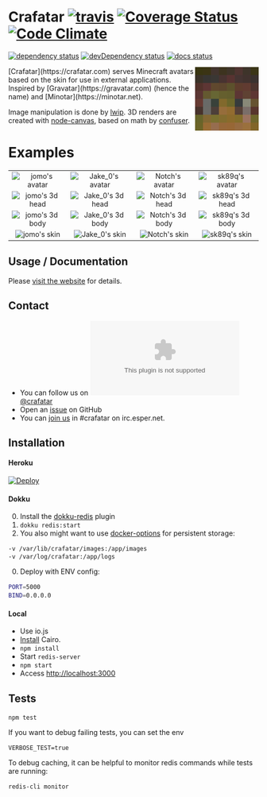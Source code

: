 # Crafatar [![travis](https://img.shields.io/travis/crafatar/crafatar.svg?style=flat-square)](https://travis-ci.org/crafatar/crafatar/) [![Coverage Status](https://img.shields.io/coveralls/crafatar/crafatar.svg?style=flat-square)](https://coveralls.io/r/crafatar/crafatar) [![Code Climate](https://img.shields.io/codeclimate/github/crafatar/crafatar.svg?style=flat-square)](https://codeclimate.com/github/crafatar/crafatar)
[![dependency status](https://img.shields.io/david/crafatar/crafatar.svg?style=flat-square)](https://david-dm.org/crafatar/crafatar) [![devDependency status](https://img.shields.io/david/dev/crafatar/crafatar.svg?style=flat-square)](https://david-dm.org/crafatar/crafatar#info=devDependencies) [![docs status](http://inch-ci.org/github/crafatar/crafatar.svg?branch=master&style=flat-square)](http://inch-ci.org/github/crafatar/crafatar)


<img alt="logo" src="lib/public/logo.png" align="right">
[Crafatar](https://crafatar.com) serves Minecraft avatars based on the skin for use in external applications.
Inspired by [Gravatar](https://gravatar.com) (hence the name) and [Minotar](https://minotar.net).

Image manipulation is done by [lwip](https://github.com/EyalAr/lwip). 3D renders are created with [node-canvas](https://github.com/Automattic/node-canvas), based on math by [confuser](https://github.com/confuser/serverless-mc-skin-viewer).

# Examples

| | | | |
| :---: | :---: | :---: | :---: |
| ![jomo's avatar](https://crafatar.com/avatars/ae795aa86327408e92ab25c8a59f3ba1?size=128) | ![Jake_0's avatar](https://crafatar.com/avatars/2d5aa9cdaeb049189930461fc9b91cc5?size=128) | ![Notch's avatar](https://crafatar.com/avatars/069a79f444e94726a5befca90e38aaf5?size=128) | ![sk89q's avatar](https://crafatar.com/avatars/0ea8eca3dbf647cc9d1ac64551ca975c?size=128) | ![md_5's avatar](https://crafatar.com/avatars/af74a02d19cb445bb07f6866a861f783?size=128) |
| ![jomo's 3d head](https://crafatar.com/renders/head/ae795aa86327408e92ab25c8a59f3ba1?scale=6) | ![Jake_0's 3d head](https://crafatar.com/renders/head/2d5aa9cdaeb049189930461fc9b91cc5?scale=6) | ![Notch's 3d head](https://crafatar.com/renders/head/069a79f444e94726a5befca90e38aaf5?scale=6) | ![sk89q's 3d head](https://crafatar.com/renders/head/0ea8eca3dbf647cc9d1ac64551ca975c?scale=6) | ![md_5's 3d head](https://crafatar.com/renders/head/af74a02d19cb445bb07f6866a861f783?scale=6) |
| ![jomo's 3d body](https://crafatar.com/renders/body/ae795aa86327408e92ab25c8a59f3ba1?scale=6) | ![Jake_0's 3d body](https://crafatar.com/renders/body/2d5aa9cdaeb049189930461fc9b91cc5?scale=6) | ![Notch's 3d body](https://crafatar.com/renders/body/069a79f444e94726a5befca90e38aaf5?scale=6) | ![sk89q's 3d body](https://crafatar.com/renders/body/0ea8eca3dbf647cc9d1ac64551ca975c?scale=6) | ![md_5's 3d body](https://crafatar.com/renders/body/af74a02d19cb445bb07f6866a861f783?scale=6) |
| ![jomo's skin](https://crafatar.com/skins/ae795aa86327408e92ab25c8a59f3ba1) | ![Jake_0's skin](https://crafatar.com/skins/2d5aa9cdaeb049189930461fc9b91cc5) | ![Notch's skin](https://crafatar.com/skins/069a79f444e94726a5befca90e38aaf5) | ![sk89q's skin](https://crafatar.com/skins/0ea8eca3dbf647cc9d1ac64551ca975c) | ![md_5's skin](https://crafatar.com/skins/af74a02d19cb445bb07f6866a861f783) |

## Usage / Documentation

Please [visit the website](https://crafatar.com) for details.

## Contact

* You can follow us on [![t](https://favicons.githubusercontent.com/twitter.com)@crafatar](https://twitter.com/crafatar)
* Open an [issue](https://github.com/crafatar/crafatar/issues/) on GitHub
* You can [join us](https://webchat.esper.net/?channels=crafatar) in #crafatar on irc.esper.net.

## Installation

#### Heroku
[![Deploy](https://www.herokucdn.com/deploy/button.svg)](https://heroku.com/deploy)

#### Dokku
0. Install the [dokku-redis](https://github.com/ohardy/dokku-redis#redis-plugin-for-dokku) plugin
0. `dokku redis:start`
0. You also might want to use [docker-options](https://github.com/dyson/dokku-docker-options) for persistent storage:

  ```docker
  -v /var/lib/crafatar/images:/app/images
  -v /var/log/crafatar:/app/logs
  ```
0. Deploy with ENV config:

  ```bash
  PORT=5000
  BIND=0.0.0.0
  ```

#### Local
* Use io.js
* [Install](https://github.com/Automattic/node-canvas/wiki) Cairo.
* `npm install`
* Start `redis-server`
* `npm start`
* Access [http://localhost:3000](http://localhost:3000)


## Tests
```shell
npm test
```

If you want to debug failing tests, you can set the env
```shell
VERBOSE_TEST=true
```

To debug caching, it can be helpful to monitor redis commands while tests are running:
```shell
redis-cli monitor
```